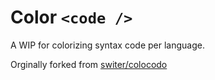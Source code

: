 Color ```<code />```
========

A WIP for colorizing syntax code per language.

Orginally forked from [switer/colocodo](https://github.com/switer/colocodo)
